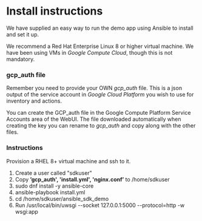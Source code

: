 # Install instructions

We have supplied an easy way to run the demo app using Ansible to install and set it up.

We recommend a Red Hat Enterprise Linux 8 or higher virtual machine. We have been using VMs in *Google Compute Cloud*, though this is not mandatory.

### gcp_auth file
Remember you need to provide your OWN *gcp_auth* file. This is a json output of the service account in *Google Cloud Platform* you wish to use for inventory and actions.

You can create the GCP_auth file in the Google Compute Platform Service Accounts area of the WebUI. The file downloaded automatically when creating the key you can rename to *gcp_auth* and copy along with the other files.

### Instructions 

Provision a RHEL 8+ virtual machine and ssh to it.

1. Create a user called "sdkuser"
2. Copy **’gcp_auth', 'install.yml', 'nginx.conf’** to /home/sdkuser
3. sudo dnf install -y ansible-core
4. ansible-playbook install.yml
5. cd /home/sdkuser/ansible_sdk_demo 
6. Run /usr/local/bin/uwsgi --socket 127.0.0.1:5000  --protocol=http -w wsgi:app 
